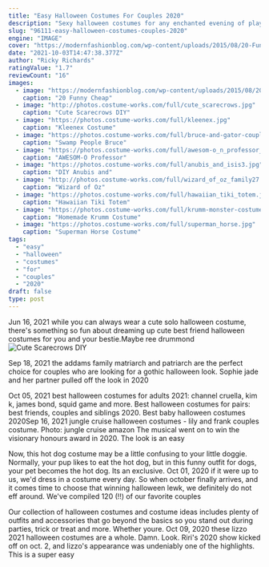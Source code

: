 ```yaml
---
title: "Easy Halloween Costumes For Couples 2020"
description: "Sexy halloween costumes for any enchanted evening of play or make believe! our site offers a wide variety of sexy costumes and sexy halloween outfits for women at cheap prices. For a group halloween outfit idea shop our themed collections. For halloween, there are women's sexy costumes and sexy dresses, men's costumes and even pets costumes! there are also have plus size costumes"
slug: "96111-easy-halloween-costumes-couples-2020"
engine: "IMAGE"
cover: "https://modernfashionblog.com/wp-content/uploads/2015/08/20-Funny-Cheap-Easy-Homemade-Halloween-Costumes-Ideas-2015-14.jpg"
date: "2021-10-03T14:47:38.377Z"
author: "Ricky Richards"
ratingValue: "1.7"
reviewCount: "16"
images:
  - image: "https://modernfashionblog.com/wp-content/uploads/2015/08/20-Funny-Cheap-Easy-Homemade-Halloween-Costumes-Ideas-2015-14.jpg"
    caption: "20 Funny Cheap"
  - image: "http://photos.costume-works.com/full/cute_scarecrows.jpg"
    caption: "Cute Scarecrows DIY"
  - image: "https://photos.costume-works.com/full/kleenex.jpg"
    caption: "Kleenex Costume"
  - image: "https://photos.costume-works.com/full/bruce-and-gator-couple-costume.jpg"
    caption: "Swamp People Bruce"
  - image: "https://photos.costume-works.com/full/awesom-o_n_professor_chaos2.jpg"
    caption: "AWESOM-O Professor"
  - image: "https://photos.costume-works.com/full/anubis_and_isis3.jpg"
    caption: "DIY Anubis and"
  - image: "http://photos.costume-works.com/full/wizard_of_oz_family27.jpg"
    caption: "Wizard of Oz"
  - image: "https://photos.costume-works.com/full/hawaiian_tiki_totem.jpg"
    caption: "Hawaiian Tiki Totem"
  - image: "https://photos.costume-works.com/full/krumm-monster-costume.jpg"
    caption: "Homemade Krumm Costume"
  - image: "https://photos.costume-works.com/full/superman_horse.jpg"
    caption: "Superman Horse Costume"
tags:
  - "easy"
  - "halloween"
  - "costumes"
  - "for"
  - "couples"
  - "2020"
draft: false
type: post
---
```


Jun 16, 2021 while you can always wear a cute solo halloween costume, there's something so fun about dreaming up cute best friend halloween costumes for you and your bestie.Maybe ree drummond
![Cute Scarecrows DIY](http://photos.costume-works.com/full/cute_scarecrows.jpg "Cute Scarecrows DIY")

Sep 18, 2021 the addams family matriarch and patriarch are the perfect choice for couples who are looking for a gothic halloween look. Sophie jade and her partner pulled off the look in 2020
<!--inArticleAds-->

<!--galleryOne-->

Oct 05, 2021 best halloween costumes for adults 2021: channel cruella, kim k, james bond, squid game and more. Best halloween costumes for pairs: best friends, couples and siblings 2020. Best baby halloween costumes 2020Sep 16, 2021 jungle cruise halloween costumes - lily and frank couples costume. Photo: jungle cruise  amazon  The musical went on to win the visionary honours award in 2020. The look is an easy
<!--inArticleAds-->

<!--galleryTwo-->

Now, this hot dog costume may be a little confusing to your little doggie. Normally, your pup likes to eat the hot dog, but in this funny outfit for dogs, your pet becomes the hot dog. Its an exclusive. Oct 01, 2020 if it were up to us, we'd dress in a costume every day. So when october finally arrives, and it comes time to choose that winning halloween lewk, we definitely do not eff around. We've compiled 120 (!!) of our favorite couples
<!--galleryThree-->

Our collection of halloween costumes and costume ideas includes plenty of outfits and accessories that go beyond the basics so you stand out during parties, trick or treat and more. Whether youre. Oct 09, 2020 these lizzo 2021 halloween costumes are a whole. Damn. Look.  Riri's 2020 show kicked off on oct. 2, and lizzo's appearance was undeniably one of the highlights. This is a super easy